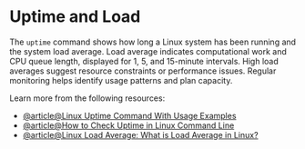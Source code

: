 # Uptime and Load

The `uptime` command shows how long a Linux system has been running and the system load average. Load average indicates computational work and CPU queue length, displayed for 1, 5, and 15-minute intervals. High load averages suggest resource constraints or performance issues. Regular monitoring helps identify usage patterns and plan capacity.

Learn more from the following resources:

- [@article@Linux Uptime Command With Usage Examples](https://www.tecmint.com/linux-uptime-command-examples/)
- [@article@How to Check Uptime in Linux Command Line](https://linuxhandbook.com/uptime-command/)
- [@article@Linux Load Average: What is Load Average in Linux?](https://www.digitalocean.com/community/tutorials/load-average-in-linux)
